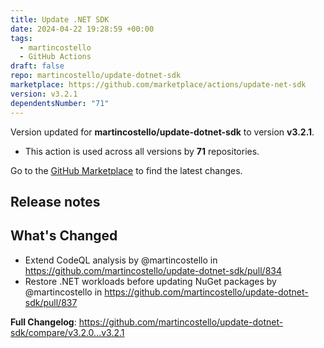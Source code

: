 ```yaml
---
title: Update .NET SDK
date: 2024-04-22 19:28:59 +00:00
tags:
  - martincostello
  - GitHub Actions
draft: false
repo: martincostello/update-dotnet-sdk
marketplace: https://github.com/marketplace/actions/update-net-sdk
version: v3.2.1
dependentsNumber: "71"
---
```



Version updated for **martincostello/update-dotnet-sdk** to version **v3.2.1**.
- This action is used across all versions by **71** repositories.

Go to the [GitHub Marketplace](https://github.com/marketplace/actions/update-net-sdk) to find the latest changes.

## Release notes

## What's Changed

* Extend CodeQL analysis by @martincostello in https://github.com/martincostello/update-dotnet-sdk/pull/834
* Restore .NET workloads before updating NuGet packages by @martincostello in https://github.com/martincostello/update-dotnet-sdk/pull/837

**Full Changelog**: https://github.com/martincostello/update-dotnet-sdk/compare/v3.2.0...v3.2.1


